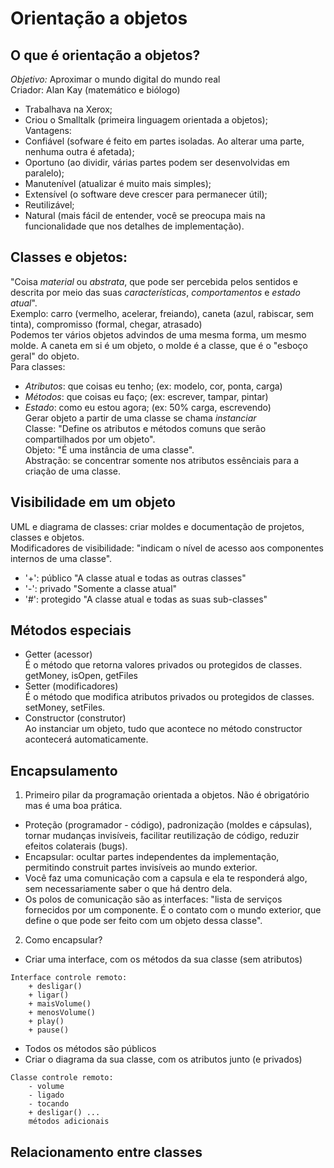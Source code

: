 # Orientação a objetos
## O que é orientação a objetos?
*Objetivo:* Aproximar o mundo digital do mundo real <br>
Criador: Alan Kay (matemático e biólogo)
- Trabalhava na Xerox;
- Criou o Smalltalk (primeira linguagem orientada a objetos); <br>
Vantagens:
- Confiável (sofware é feito em partes isoladas. Ao alterar uma parte, nenhuma outra é afetada);
- Oportuno (ao dividir, várias partes podem ser desenvolvidas em paralelo);
- Manutenível (atualizar é muito mais simples);
- Extensível (o software deve crescer para permanecer útil);
- Reutilizável;
- Natural (mais fácil de entender, você se preocupa mais na funcionalidade que nos detalhes de implementação).

## Classes e objetos:
"Coisa *material* ou *abstrata*, que pode ser percebida pelos sentidos e descrita por meio das suas *características*, *comportamentos* e *estado atual*". <br>
Exemplo: carro (vermelho, acelerar, freiando), caneta (azul, rabiscar, sem tinta), compromisso (formal, chegar, atrasado) <br>
Podemos ter vários objetos advindos de uma mesma forma, um mesmo molde. A caneta em si é um objeto, o molde é a classe, que é o "esboço geral" do objeto.<br>
Para classes:
- *Atributos*: que coisas eu tenho; (ex: modelo, cor, ponta, carga)
- *Métodos*: que coisas eu faço; (ex: escrever, tampar, pintar)
- *Estado*: como eu estou agora; (ex: 50% carga, escrevendo) <br>
Gerar objeto a partir de uma classe se chama *instanciar* <br>
Classe: "Define os atributos e métodos comuns que serão compartilhados por um objeto".<br>
Objeto: "É uma instância de uma classe".<br>
Abstração: se concentrar somente nos atributos essênciais para a criação de uma classe.<br>

## Visibilidade em um objeto
UML e diagrama de classes: criar moldes e documentação de projetos, classes e objetos. <br>
Modificadores de visibilidade: "indicam o nível de acesso aos componentes internos de uma classe".
- '+': público "A classe atual e todas as outras classes"
- '-': privado "Somente a classe atual"
- '#': protegido "A classe atual e todas as suas sub-classes"

## Métodos especiais
- Getter (acessor) <br>
É o método que retorna valores privados ou protegidos de classes. getMoney, isOpen, getFiles
- Setter (modificadores)<br>
É o método que modifica atributos privados ou protegidos de classes. setMoney, setFiles.
- Constructor (construtor) <br>
Ao instanciar um objeto, tudo que acontece no método constructor acontecerá automaticamente.

## Encapsulamento
1. Primeiro pilar da programação orientada a objetos. Não é obrigatório mas é uma boa prática.
- Proteção (programador - código), padronização (moldes e cápsulas), tornar mudanças invisíveis, facilitar reutilização de código, reduzir efeitos colaterais (bugs).
- Encapsular: ocultar partes independentes da implementação, permitindo construit partes invisíveis ao mundo exterior.
- Você faz uma comunicação com a capsula e ela te responderá algo, sem necessariamente saber o que há dentro dela.
- Os polos de comunicação são as interfaces: "lista de serviços fornecidos por um componente. É o contato com o mundo exterior, que define o que pode ser feito com um objeto dessa classe".
2. Como encapsular?
- Criar uma interface, com os métodos da sua classe (sem atributos)
```
Interface controle remoto:
    + desligar()
    + ligar()
    + maisVolume()
    + menosVolume()
    + play()
    + pause()
```
- Todos os métodos são públicos
- Criar o diagrama da sua classe, com os atributos junto (e privados)
```
Classe controle remoto:
    - volume
    - ligado
    - tocando
    + desligar() ...
    métodos adicionais
```

## Relacionamento entre classes
